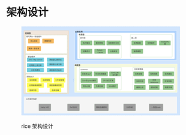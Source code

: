 # 架构设计

<figure><img src="../.gitbook/assets/image (1).png" alt=""><figcaption><p>rice 架构设计</p></figcaption></figure>

